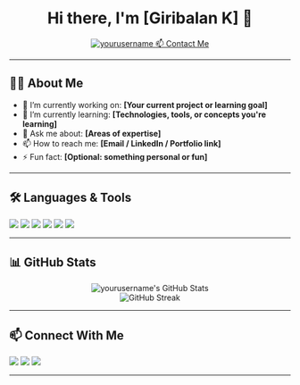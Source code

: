 <h1 align="center">Hi there, I'm [Giribalan K] 👋</h1>

<p align="center">
  <a href="https://github.com/yourusername">
    <img src="https://komarev.com/ghpvc/?username=yourusername&label=Profile+Views" alt="yourusername" />
  </a>
  <a href="mailto:youremail@example.com">📫 Contact Me</a>
</p>

---

## 👨‍💻 About Me

- 🔭 I’m currently working on: **[Your current project or learning goal]**
- 🌱 I’m currently learning: **[Technologies, tools, or concepts you're learning]**
- 💬 Ask me about: **[Areas of expertise]**
- 📫 How to reach me: **[Email / LinkedIn / Portfolio link]**
- ⚡ Fun fact: **[Optional: something personal or fun]**

---

## 🛠️ Languages & Tools

<p>
  <img src="https://img.shields.io/badge/Python-3776AB?style=flat&logo=python&logoColor=white"/>
  <img src="https://img.shields.io/badge/JavaScript-F7DF1E?style=flat&logo=javascript&logoColor=black"/>
  <img src="https://img.shields.io/badge/React-20232A?style=flat&logo=react&logoColor=61DAFB"/>
  <img src="https://img.shields.io/badge/Node.js-43853D?style=flat&logo=node.js&logoColor=white"/>
  <img src="https://img.shields.io/badge/HTML5-E34F26?style=flat&logo=html5&logoColor=white"/>
  <img src="https://img.shields.io/badge/CSS3-1572B6?style=flat&logo=css3&logoColor=white"/>
  <!-- Add more tools/technologies as needed -->
</p>

---

## 📊 GitHub Stats

<p align="center">
  <img src="https://github-readme-stats.vercel.app/api?username=yourusername&show_icons=true&theme=default" alt="yourusername's GitHub Stats" />
  <br/>
  <img src="https://github-readme-streak-stats.herokuapp.com/?user=yourusername&theme=default" alt="GitHub Streak" />
</p>

---

## 📫 Connect With Me

<p>
  <a href="https://www.linkedin.com/in/yourlinkedin/"><img src="https://img.shields.io/badge/LinkedIn-blue?style=flat&logo=linkedin&logoColor=white" /></a>
  <a href="mailto:youremail@example.com"><img src="https://img.shields.io/badge/Email-D14836?style=flat&logo=gmail&logoColor=white" /></a>
  <a href="https://yourportfolio.com"><img src="https://img.shields.io/badge/Portfolio-000000?style=flat&logo=vercel&logoColor=white" /></a>
</p>

---

<!-- Optional: GitHub trophies or Top Languages -->
<!-- 
[![trophy](https://github-profile-trophy.vercel.app/?username=yourusername&theme=flat)](https://github.com/ryo-ma/github-profile-trophy)

[![Top Langs](https://github-readme-stats.vercel.app/api/top-langs/?username=yourusername&layout=compact)](https://github.com/anuraghazra/github-readme-stats)
 -->
